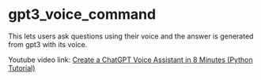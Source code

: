 # gpt3_voice_command
This lets users ask questions using their voice and the answer is generated from gpt3 with its voice. 

Youtube video link: <a href="https://youtu.be/8z8Cobsvc9k" target="_blank">Create a ChatGPT Voice Assistant in 8 Minutes (Python Tutorial)</a>

